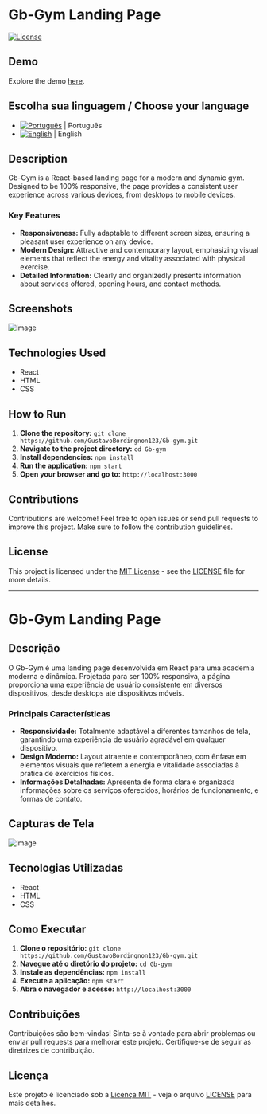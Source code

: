# Gb-Gym Landing Page

[![License](https://img.shields.io/badge/license-MIT-blue.svg)](https://opensource.org/licenses/MIT)

## Demo

Explore the demo [here](https://gb-gym.vercel.app).

## Escolha sua linguagem / Choose your language

- [![Português](https://img.shields.io/badge/pt--br-Portugu%C3%AAs-green)](README.pt-br.md) | Português 
- [![English](https://img.shields.io/badge/en-English-green)](README.md) | English

## Description

Gb-Gym is a React-based landing page for a modern and dynamic gym. Designed to be 100% responsive, the page provides a consistent user experience across various devices, from desktops to mobile devices.

### Key Features

- **Responsiveness:** Fully adaptable to different screen sizes, ensuring a pleasant user experience on any device.
- **Modern Design:** Attractive and contemporary layout, emphasizing visual elements that reflect the energy and vitality associated with physical exercise.
- **Detailed Information:** Clearly and organizedly presents information about services offered, opening hours, and contact methods.

## Screenshots

![image](https://github.com/GustavoBordingnon123/Gb-gym/assets/105391247/eceeb6d4-da2e-4c8c-819b-ca03a1e55834)


## Technologies Used

- React
- HTML
- CSS

## How to Run

1. **Clone the repository:** `git clone https://github.com/GustavoBordingnon123/Gb-gym.git`
2. **Navigate to the project directory:** `cd Gb-gym`
3. **Install dependencies:** `npm install`
4. **Run the application:** `npm start`
5. **Open your browser and go to:** `http://localhost:3000`

## Contributions

Contributions are welcome! Feel free to open issues or send pull requests to improve this project. Make sure to follow the contribution guidelines.

## License

This project is licensed under the [MIT License](https://opensource.org/licenses/MIT) - see the [LICENSE](LICENSE) file for more details.

-----------------------------------------------------------------------------------------------------------------


# Gb-Gym Landing Page

## Descrição

O Gb-Gym é uma landing page desenvolvida em React para uma academia moderna e dinâmica. Projetada para ser 100% responsiva, a página proporciona uma experiência de usuário consistente em diversos dispositivos, desde desktops até dispositivos móveis.

### Principais Características

- **Responsividade:** Totalmente adaptável a diferentes tamanhos de tela, garantindo uma experiência de usuário agradável em qualquer dispositivo.
- **Design Moderno:** Layout atraente e contemporâneo, com ênfase em elementos visuais que refletem a energia e vitalidade associadas à prática de exercícios físicos.
- **Informações Detalhadas:** Apresenta de forma clara e organizada informações sobre os serviços oferecidos, horários de funcionamento, e formas de contato.

## Capturas de Tela

![image](https://github.com/GustavoBordingnon123/Gb-gym/assets/105391247/eceeb6d4-da2e-4c8c-819b-ca03a1e55834)

## Tecnologias Utilizadas

- React
- HTML
- CSS

## Como Executar

1. **Clone o repositório:** `git clone https://github.com/GustavoBordingnon123/Gb-gym.git`
2. **Navegue até o diretório do projeto:** `cd Gb-gym`
3. **Instale as dependências:** `npm install`
4. **Execute a aplicação:** `npm start`
5. **Abra o navegador e acesse:** `http://localhost:3000`

## Contribuições

Contribuições são bem-vindas! Sinta-se à vontade para abrir problemas ou enviar pull requests para melhorar este projeto. Certifique-se de seguir as diretrizes de contribuição.

## Licença

Este projeto é licenciado sob a [Licença MIT](https://opensource.org/licenses/MIT) - veja o arquivo [LICENSE](LICENSE) para mais detalhes.
